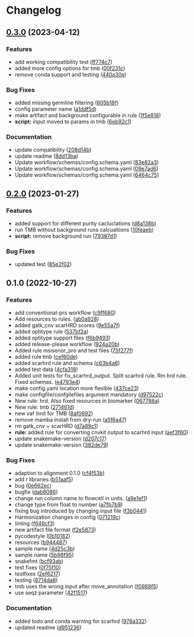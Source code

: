 # Changelog

## [0.3.0](https://www.github.com/hydra-genetics/biomarker/compare/v0.2.0...v0.3.0) (2023-04-12)


### Features

* add working compatibility test ([ff774c7](https://www.github.com/hydra-genetics/biomarker/commit/ff774c7621f03e5d370285c9423070db466c25c5))
* added more config options for tmb ([00f231c](https://www.github.com/hydra-genetics/biomarker/commit/00f231cbd9d368eb36bb10708aba5d9fcf8e1da1))
* remove conda support and testing ([440a30e](https://www.github.com/hydra-genetics/biomarker/commit/440a30ea208b3ab1db4ba68014142b314c2408bc))


### Bug Fixes

* added missing germline filtering ([605b18f](https://www.github.com/hydra-genetics/biomarker/commit/605b18f387549865c1f6acfd1e96ad832745c037))
* config parameter name ([a1ddf5d](https://www.github.com/hydra-genetics/biomarker/commit/a1ddf5da55b527894df9c8916f3131030a44306d))
* make artifact and background configurable in rule ([1f5e818](https://www.github.com/hydra-genetics/biomarker/commit/1f5e818bcf23bbebe7be40a9e7aaa6042525f38f))
* **script:** input moved to params in tmb ([6eb92c1](https://www.github.com/hydra-genetics/biomarker/commit/6eb92c1f9dadc44a3e52af2da65e4359444bf371))


### Documentation

* update compatibility ([208d14b](https://www.github.com/hydra-genetics/biomarker/commit/208d14bcc74ef71c6ab0500ae22e01506199c847))
* update readme ([8dd13ba](https://www.github.com/hydra-genetics/biomarker/commit/8dd13bac56ed63e8fff6c0107c9d3241b3b2012d))
* Update workflow/schemas/config.schema.yaml ([83e82a3](https://www.github.com/hydra-genetics/biomarker/commit/83e82a3e787a4fba9102e290f13244d8e7e81000))
* Update workflow/schemas/config.schema.yaml ([09e7ad6](https://www.github.com/hydra-genetics/biomarker/commit/09e7ad6a962370558dfc80d115a991f34c45e3bb))
* Update workflow/schemas/config.schema.yaml ([6464c75](https://www.github.com/hydra-genetics/biomarker/commit/6464c75cff642cbd5c9795cd54ca1a5f4e7098fa))

## [0.2.0](https://www.github.com/hydra-genetics/biomarker/compare/v0.1.0...v0.2.0) (2023-01-27)


### Features

* added support for different purity cacluclations ([d8a138b](https://www.github.com/hydra-genetics/biomarker/commit/d8a138b1a945d8abd5ac6a332fa6f3b83b5874e3))
* run TMB without background runs calcualtions ([10feaeb](https://www.github.com/hydra-genetics/biomarker/commit/10feaeb0ec573d4b77ed22789ac3d638821f55fa))
* **script:** remove background run ([79387d1](https://www.github.com/hydra-genetics/biomarker/commit/79387d114faa5194f9815443a50fbfea396fc6ed))


### Bug Fixes

* updated test ([85e2f02](https://www.github.com/hydra-genetics/biomarker/commit/85e2f02b5670ed4a06a36a405c00fcd1b1d5f8c8))

## 0.1.0 (2022-10-27)


### Features

* add conventional-prs workflow ([c9ff680](https://www.github.com/hydra-genetics/biomarker/commit/c9ff6809a6c5c2c65231cc4cb4939e7d9e2fb589))
* Add resources to rules. ([ab0a928](https://www.github.com/hydra-genetics/biomarker/commit/ab0a928631f34be77a48ac3f19a12297e793695e))
* added gatk_cnv scarHRD scores ([9e55a7f](https://www.github.com/hydra-genetics/biomarker/commit/9e55a7fef20c06a7d67b3387f55eb17dd3eaef40))
* added optitype rule ([537bf2a](https://www.github.com/hydra-genetics/biomarker/commit/537bf2a0a7db877ce31ce207b91173bebb3654d9))
* added optitype support files ([f6b9493](https://www.github.com/hydra-genetics/biomarker/commit/f6b94939ae98503b4e07e195a805e7206b4a744b))
* added release-please workflow ([924a20b](https://www.github.com/hydra-genetics/biomarker/commit/924a20b1841aae103f56bb16446f51ac1ab79fe8))
* Added rule msisenor_pro and test files ([75f277f](https://www.github.com/hydra-genetics/biomarker/commit/75f277f774d4966e7e8d2c7f264d9276171f8096))
* added rule tmb ([cef60de](https://www.github.com/hydra-genetics/biomarker/commit/cef60deb99c7d58e2ab367fc8bde67656f763ac4))
* added scarhrd rule and schema ([c63b4a6](https://www.github.com/hydra-genetics/biomarker/commit/c63b4a6b6ffb746deff4f3f9b82a0409aaabbf62))
* added test data ([4cfa318](https://www.github.com/hydra-genetics/biomarker/commit/4cfa318ff1d93807356f9fa2b25682fdae034e01))
* Added unit tests for fix_scarhrd_output. Split scarhrd rule. Rm hrd rule. Fixed schemas. ([e4793e4](https://www.github.com/hydra-genetics/biomarker/commit/e4793e4ea1d4d1d1388a3093701c74b7034e9c26))
* make config.yaml location more flexible ([437ce23](https://www.github.com/hydra-genetics/biomarker/commit/437ce23e42f2b576c7e6d0dbed71e38471c7cd8f))
* make configfile/confgilefiles argument mandatory ([d97522c](https://www.github.com/hydra-genetics/biomarker/commit/d97522cb22591cf242d70c4f056eb9e391da53b0))
* New rule: hrd. Also fixed resources in biomarker ([067786a](https://www.github.com/hydra-genetics/biomarker/commit/067786adfafaa6382e031304bfbd69acd07956e6))
* New rule: tmb ([271461d](https://www.github.com/hydra-genetics/biomarker/commit/271461dd889449f559f1fc9ec021d0843e41d3a9))
* new vaf limit for TMB ([8af0692](https://www.github.com/hydra-genetics/biomarker/commit/8af06924249b856fa05c5bff98de0b0aa5eb27d9))
* remove mamba install from dry-run ([a5f6a47](https://www.github.com/hydra-genetics/biomarker/commit/a5f6a471670ad4beed858edb3b4dee0cab8af074))
* rm gatk_cnv + scarHRD ([d7a89c1](https://www.github.com/hydra-genetics/biomarker/commit/d7a89c100f564202deb6596c0aa4dd11a3c65710))
* **rule:** added rule for converting cnvkit output to scarhrd input ([aef3f60](https://www.github.com/hydra-genetics/biomarker/commit/aef3f608d336e9d8a8dd573fa3465610b96a0bfa))
* update snakemake-version ([d207c17](https://www.github.com/hydra-genetics/biomarker/commit/d207c17f229bbb17557b573102fe7f6f54bff894))
* update snakemake-version ([382de79](https://www.github.com/hydra-genetics/biomarker/commit/382de7950bb6062c504a6b8b5d9c86fc337e2eec))


### Bug Fixes

* adaption to alignment 0.1.0 ([cf4f53b](https://www.github.com/hydra-genetics/biomarker/commit/cf4f53b54ceeccb58ea7b128d582c2576ecc8a0e))
* add r libraries ([b51aaf5](https://www.github.com/hydra-genetics/biomarker/commit/b51aaf571505e893f64e8ec58152a81bff157569))
* bug ([0e662ec](https://www.github.com/hydra-genetics/biomarker/commit/0e662ec2adb87cee2a45348ec6a58e067d1a85f8))
* bugfix ([dab8086](https://www.github.com/hydra-genetics/biomarker/commit/dab808607e6b7eaf425d2cd98db46cae9b7c9ccd))
* change run column name to flowcell in units. ([a9e1ef1](https://www.github.com/hydra-genetics/biomarker/commit/a9e1ef1c65dcb497138aac3ac0e58b9c872d8f7f))
* change type from float to number ([a7fb7b9](https://www.github.com/hydra-genetics/biomarker/commit/a7fb7b94a1aacdc03e7f7e949d8ad63dfac8be20))
* fixing bug introduced by changing input file ([f3b0441](https://www.github.com/hydra-genetics/biomarker/commit/f3b04418f8fa7053a9f2578acbd25fd2bc1b2af9))
* Harmonization changes in config ([071219c](https://www.github.com/hydra-genetics/biomarker/commit/071219cda6ba4736d6fe3a07d35fc0d09769ac31))
* linting ([f646cf3](https://www.github.com/hydra-genetics/biomarker/commit/f646cf33ba25cd6327bc244212ea7951263680b0))
* new artifact file format ([f2e5873](https://www.github.com/hydra-genetics/biomarker/commit/f2e58737eaf1136ab37d25aa3aa46297501702e7))
* pycodestyle ([0b10182](https://www.github.com/hydra-genetics/biomarker/commit/0b101823e816df6e7a7a40f6113dd151d83bebb4))
* resources ([b944487](https://www.github.com/hydra-genetics/biomarker/commit/b9444870e89809e02aed997289e5b926097a2765))
* sample name ([4d25c3b](https://www.github.com/hydra-genetics/biomarker/commit/4d25c3b44b06ee1b5646ce4e73c1732a19741880))
* sample name ([5b98f95](https://www.github.com/hydra-genetics/biomarker/commit/5b98f957a65c7ad2e698ba4e146e67eafcaf27cc))
* snakefmt ([bcf93ab](https://www.github.com/hydra-genetics/biomarker/commit/bcf93abc99442ad7974bb0e33e0332e3ce42c58d))
* test fixes ([0f75f10](https://www.github.com/hydra-genetics/biomarker/commit/0f75f102d64105ae5af8696073b84983faaf267c))
* testfixes ([2ef6217](https://www.github.com/hydra-genetics/biomarker/commit/2ef62170000f9d7c4ba20f34e94e4d4f7f029985))
* testing ([8714da8](https://www.github.com/hydra-genetics/biomarker/commit/8714da8e3ac44efecfd34ed55137ee1732f11568))
* tmb uses the wrong input after move_annotation ([f0988f5](https://www.github.com/hydra-genetics/biomarker/commit/f0988f527b977251f9af55f0034287397a79fea5))
* use seqz parameter ([42f1517](https://www.github.com/hydra-genetics/biomarker/commit/42f1517e6bfac5fedab06e91d1a64d8c10577268))


### Documentation

* added todo and conda warning for scarhrd ([978a332](https://www.github.com/hydra-genetics/biomarker/commit/978a3320fd17b23ac56a225e037cc9f994805994))
* updated readme ([d951236](https://www.github.com/hydra-genetics/biomarker/commit/d951236b42cf6e2054ab2e041661370ec1b240bb))
